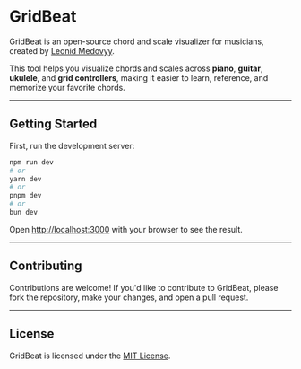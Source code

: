 # GridBeat

GridBeat is an open-source chord and scale visualizer for musicians, created by [Leonid Medovyy](https://github.com/leouofa).

This tool helps you visualize chords and scales across **piano**, **guitar**, **ukulele**, and **grid controllers**, making it easier to learn, reference, and memorize your favorite chords.

---

## Getting Started

First, run the development server:

```bash
npm run dev
# or
yarn dev
# or
pnpm dev
# or
bun dev
```

Open [http://localhost:3000](http://localhost:3000) with your browser to see the result.

---
## Contributing
Contributions are welcome! If you'd like to contribute to GridBeat, please fork the repository, make your changes, and open a pull request.

---
## License
GridBeat is licensed under the [MIT License](LICENSE.txt).
